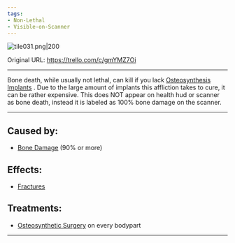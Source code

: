 ```yaml
---
tags:
- Non-Lethal
- Visible-on-Scanner
---
```


![tile031.png\|200](/Bones/Bone%20Death%20-%20Attachments/6718845db30472d958dd7c12.png)

Original URL: https://trello.com/c/gmYMZ7Oi

---

Bone death, while usually not lethal, can kill if you lack [Osteosynthesis Implants](../Items/Osteosynthesis%20Implants.md) . Due to the large amount of implants this affliction takes to cure, it can be rather expensive. This does NOT appear on health hud or scanner as bone death, instead it is labeled as 100% bone damage on the scanner.

---

## Caused by:

- [Bone Damage](Bone%20Damage.md) (90% or more)

## Effects:

- [Fractures](Fractures.md)

## Treatments:

- [Osteosynthetic Surgery](../Procedures/Osteosynthetic%20Surgery.md) on every bodypart

---

